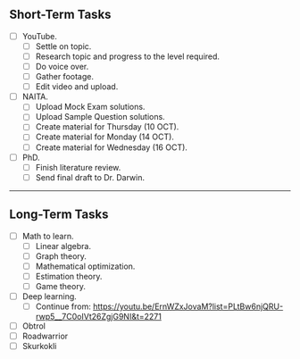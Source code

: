 ## Short-Term Tasks
- [ ] YouTube.
	- [ ] Settle on topic.
	- [ ] Research topic and progress to the level required.
	- [ ] Do voice over.
	- [ ] Gather footage.
	- [ ] Edit video and upload.

- [ ]  NAITA.
	- [ ] Upload Mock Exam solutions.
	- [ ] Upload Sample Question solutions.
	- [ ] Create material for Thursday (10 OCT).
	- [ ] Create material for Monday (14 OCT).
	- [ ] Create material for Wednesday (16 OCT).

- [ ] PhD.
	- [ ] Finish literature review.
	- [ ] Send final draft to Dr. Darwin.

---
## Long-Term Tasks
 
- [ ] Math to learn.
	- [ ] Linear algebra.
	- [ ] Graph theory.
	- [ ] Mathematical optimization.
	- [ ] Estimation theory.
	- [ ] Game theory.

- [ ] Deep learning.
	- [ ] Continue from: https://youtu.be/ErnWZxJovaM?list=PLtBw6njQRU-rwp5__7C0oIVt26ZgjG9NI&t=2271

- [ ] Obtrol
- [ ] Roadwarrior
- [ ] Skurkokli